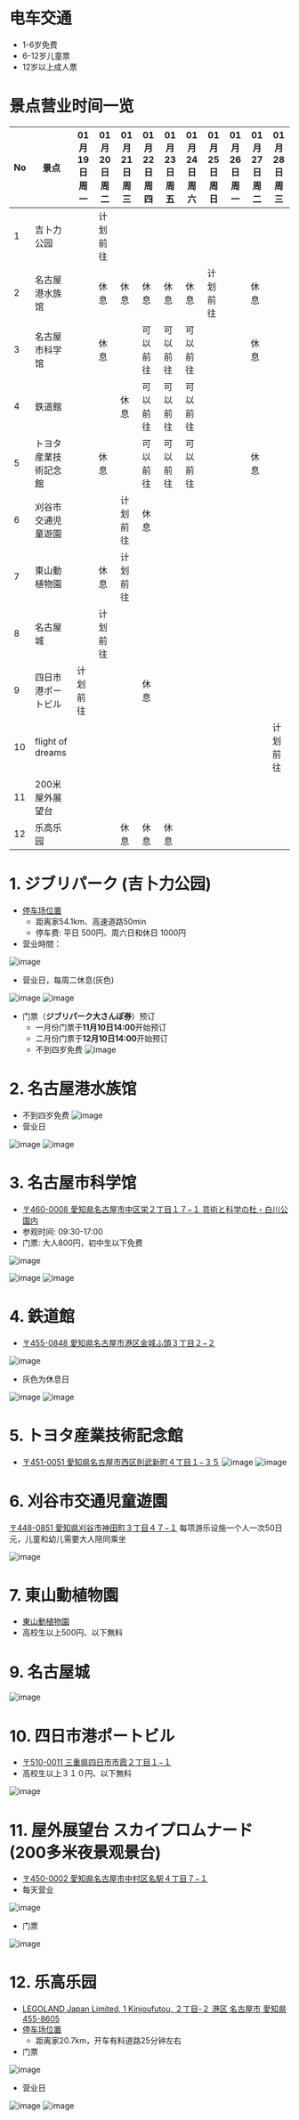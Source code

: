 # **电车交通**
- 1-6岁免费
- 6-12岁儿童票
- 12岁以上成人票

# **景点营业时间一览**
| No| 景点 | 01月19日 周一 |01月20日 周二 | 01月21日 周三 | 01月22日 周四 | 01月23日 周五 | 01月24日 周六 | 01月25日 周日 | 01月26日 周一 | 01月27日 周二 | 01月28日 周三 |
| -- | -- | -- | -- | -- | -- | -- | -- | -- | -- | -- | -- |
| 1 | 吉卜力公园 | | 计划前往 |  |  |  |  |  |  |  |  |
| 2 | 名古屋港水族馆 | | 休息 | 休息 | 休息 | 休息 | 休息 | 计划前往 |  | 休息 |  |
| 3 | 名古屋市科学馆 | | 休息 |  | 可以前往 | 可以前往 | 可以前往 |  |  | 休息 |  |
| 4 | 鉄道館 | |  | 休息 | 可以前往 | 可以前往 | 可以前往 |  |  |  |  |
| 5 | トヨタ産業技術記念館 || 休息 |  | 可以前往 | 可以前往 | 可以前往 |  |  | 休息 |  |
| 6 | 刈谷市交通児童遊園 ||  | 计划前往 | 休息 |  |  |  |  |  |  |
| 7 | 東山動植物園 || 休息 | 计划前往 |  |  |  |  |  |  |  |
| 8 | 名古屋城 | | 计划前往 |  |  |  |  |  |  |  |  |
| 9 | 四日市港ポートビル | 计划前往 |  |  | 休息 |  |  |  |  |  |  |
| 10 | flight of dreams |  |  |  |  |  |  |  |  |  | 计划前往 |
| 11 | 200米屋外展望台 | |  |  |  |  |  |  |  |  |  |
| 12 | 乐高乐园 | |  | 休息 | 休息 | 休息 |  |  |  |  |  |

# **1. ジブリパーク (吉卜力公园)**
- [停车场位置](https://maps.app.goo.gl/AmzWBoDAFSM5QP598)
  - 距离家54.1km、高速道路50min
  - 停车费: 平日 500円、周六日和休日 1000円
- 营业時間：

![image](https://github.com/user-attachments/assets/abfc277e-2594-4c8c-959d-bf44af17e121)

- 营业日，每周二休息(灰色)

![image](https://github.com/user-attachments/assets/419bac0d-5c37-4a8b-8cdf-4a4317202f28)
![image](https://github.com/user-attachments/assets/018ff8af-e4af-4c85-bfec-99816aff56a5)

- 门票（**ジブリパーク大さんぽ券**）预订
  - 一月份门票于**11月10日14:00**开始预订
  - 二月份门票于**12月10日14:00**开始预订
  - 不到四岁免费
![image](https://github.com/user-attachments/assets/27a3a593-a5e1-4fc7-b49b-f7a8fe8382d5)

# **2. 名古屋港水族馆**
- 不到四岁免费
![image](https://github.com/user-attachments/assets/efc36ba1-846b-4a06-a30c-f5421fa4fbc1)
- 营业日

![image](https://github.com/user-attachments/assets/e3d4806a-b471-4d24-946f-db55a3e9745e)
![image](https://github.com/user-attachments/assets/e395ef52-6dad-44c4-a789-ee88fec32e66)

# **3. 名古屋市科学馆**
- [〒460-0008 愛知県名古屋市中区栄２丁目１７−１ 芸術と科学の杜・白川公園内](https://maps.app.goo.gl/2rqFzJnL2yNwcvXm9)
- 参观时间: 09:30-17:00
- 门票: 大人800円，初中生以下免费

![image](https://github.com/user-attachments/assets/6aaa9e88-7355-4858-be47-3304efd62e54)

![image](https://github.com/user-attachments/assets/f2a77fbe-3c65-4b36-ba13-c9ea84a12424)
![image](https://github.com/user-attachments/assets/2b6fc4ad-a5bb-46eb-9573-1f5d9af6f84b)

# **4. 鉄道館**
- [〒455-0848 愛知県名古屋市港区金城ふ頭３丁目２−２](https://maps.app.goo.gl/AwFZRHwaWiw9uktM9)

![image](https://github.com/user-attachments/assets/7412075c-0c8f-46c3-808d-7cef0724f009)
- 灰色为休息日
  
![image](https://github.com/user-attachments/assets/c8d57c2d-9196-4f90-a935-252210d6cda7)
![image](https://github.com/user-attachments/assets/fc50d686-b059-4a76-a6e5-7de8a64bcd08)

# **5. トヨタ産業技術記念館**
-  [〒451-0051 愛知県名古屋市西区則武新町４丁目１−３５](https://maps.app.goo.gl/fxS8Zq75iadqbiQd9)
![image](https://github.com/user-attachments/assets/1b7dc8b7-fb08-4145-a14b-086c8613f51e)
![image](https://github.com/user-attachments/assets/8040eb2a-2d84-48b6-b7d2-9b3d2180bc09)

# **6. 刈谷市交通児童遊園**
[〒448-0851 愛知県刈谷市神田町３丁目４７−１](https://maps.app.goo.gl/hUDTgvP5KnKVmroD6)
每项游乐设施一个人一次50日元，儿童和幼儿需要大人陪同乘坐

![image](https://github.com/user-attachments/assets/637efcb2-472f-468b-8e2e-22528cc21086)



# **7. 東山動植物園**
- [東山動植物園](https://maps.app.goo.gl/D3AQrqdFo6Yk36948)
- 高校生以上500円、以下無料

# **9. 名古屋城**
![image](https://github.com/user-attachments/assets/9f139a8b-adbf-46a4-ae3a-407f65f8ddec)

# **10. 四日市港ポートビル**
- [〒510-0011 三重県四日市市霞２丁目１−１](https://maps.app.goo.gl/k483SoagE31odkhz8)
- 高校生以上３１０円、以下無料

![image](https://github.com/user-attachments/assets/3d6740af-be33-4ef8-aabb-287d1de52482)

# **11. 屋外展望台 スカイプロムナード (200多米夜景观景台)**
- [〒450-0002 愛知県名古屋市中村区名駅４丁目７−１](https://maps.app.goo.gl/dE4e4cqcowFacdiU6)
- 每天营业

![image](https://github.com/user-attachments/assets/73b5fff8-52a2-4c91-b7c7-18817a75ebd7)

- 门票

![image](https://github.com/user-attachments/assets/cfe080cd-b957-43ac-9768-c9fccdf30746)

# **12. 乐高乐园**
- [LEGOLAND Japan Limited, 1 Kinjoufutou, ２丁目-２ 港区 名古屋市 愛知県 455-8605](https://maps.app.goo.gl/cL1tRcSWk9y4AXc38)
- [停车场位置](https://maps.app.goo.gl/4wB22q6sTJD7oBQ96)
  - 距离家20.7km，开车有料道路25分钟左右
- 门票

![image](https://github.com/user-attachments/assets/b1cb1b22-e902-44bd-a301-40f76034ac3e)
- 营业日

![image](https://github.com/user-attachments/assets/d4d7bc88-1b7b-4efc-bbd4-f6796feca49e)
![image](https://github.com/user-attachments/assets/a151b003-236f-4117-b495-905a85314062)


